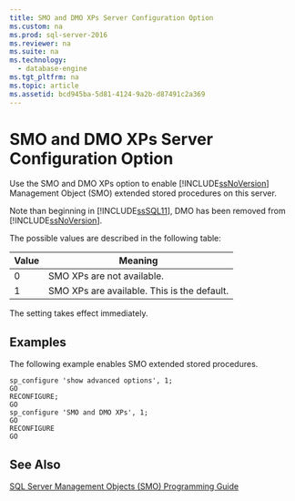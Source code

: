 ```yaml
---
title: SMO and DMO XPs Server Configuration Option
ms.custom: na
ms.prod: sql-server-2016
ms.reviewer: na
ms.suite: na
ms.technology: 
  - database-engine
ms.tgt_pltfrm: na
ms.topic: article
ms.assetid: bcd945ba-5d81-4124-9a2b-d87491c2a369
---
```

# SMO and DMO XPs Server Configuration Option
  Use the SMO and DMO XPs option to enable [!INCLUDE[ssNoVersion](../../Topics/TopicNameContainA/includes/ssNoVersion_md.md)] Management Object (SMO) extended stored procedures on this server.  
  
 Note than beginning in [!INCLUDE[ssSQL11](../../Topics/TopicNameContainA/includes/ssSQL11_md.md)], DMO has been removed from [!INCLUDE[ssNoVersion](../../Topics/TopicNameContainA/includes/ssNoVersion_md.md)].  
  
 The possible values are described in the following table:  
  
|Value|Meaning|  
|-----------|-------------|  
|0|SMO XPs are not available.|  
|1|SMO XPs are available. This is the default.|  
  
 The setting takes effect immediately.  
  
## Examples  
 The following example enables SMO extended stored procedures.  
  
```  
sp_configure 'show advanced options', 1;  
GO  
RECONFIGURE;  
GO  
sp_configure 'SMO and DMO XPs', 1;  
GO  
RECONFIGURE  
GO  
```  
  
## See Also  
 [SQL Server Management Objects &#40;SMO&#41; Programming Guide](../Topic/SQL%20Server%20Management%20Objects%20\(SMO\)%20Programming%20Guide.md)  
  
  